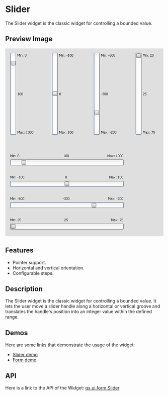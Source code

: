 # Slider

The Slider widget is the classic widget for controlling a bounded value.

## Preview Image

![Slider](slider.png)

## Features

- Pointer support.
- Horizontal and vertical orientation.
- Configurable steps.

## Description

The Slider widget is the classic widget for controlling a bounded value. It lets
the user move a slider handle along a horizontal or vertical groove and
translates the handle's position into an integer value within the defined range.

## Demos

Here are some links that demonstrate the usage of the widget:

- [Slider demo](apps://demobrowser/#widget~Slider.html)
- [Form demo](apps://demobrowser/#showcase~Form.html)

## API

Here is a link to the API of the Widget:
[qx.ui.form.Slider](apps://apiviewer/#qx.ui.form.Slider)
